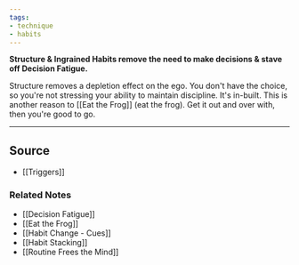 ```yaml
---
tags:
- technique
- habits
---
```

**Structure & Ingrained Habits remove the need to make decisions & stave off Decision Fatigue.**

Structure removes a depletion effect on the ego. You don't have the choice, so you're not stressing your ability to maintain discipline. It's in-built. This is another reason to [[Eat the Frog]] (eat the frog). Get it out and over with, then you're good to go.

---

## Source
- [[Triggers]]

### Related Notes
- [[Decision Fatigue]] 
- [[Eat the Frog]] 
- [[Habit Change - Cues]] 
- [[Habit Stacking]] 
- [[Routine Frees the Mind]]